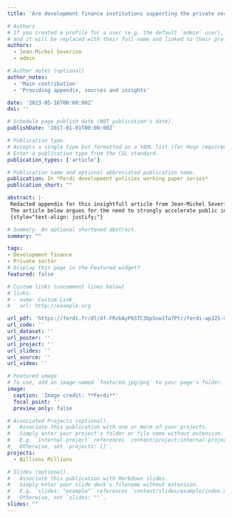 ```yaml
---
title: 'Are development finance institutions supporting the private sector in Africa?'

# Authors
# If you created a profile for a user (e.g. the default `admin` user), write the username (folder name) here
# and it will be replaced with their full name and linked to their profile.
authors:
  - Jean-Michel Severino
  - admin

# Author notes (optional)
author_notes:
  - 'Main contribution'
  - 'Providing appendix, sources and insights'

date: '2023-05-16T00:00:00Z'
doi: ''

# Schedule page publish date (NOT publication's date).
publishDate: '2017-01-01T00:00:00Z'

# Publication type.
# Accepts a single type but formatted as a YAML list (for Hugo requirements).
# Enter a publication type from the CSL standard.
publication_types: ['article']

# Publication name and optional abbreviated publication name.
publication: In *Ferdi development policies working paper series*
publication_short: ""

abstract: |-
 Redacted appendix for this insightfull article from Jean-Michel Severino. 
 The article below argues for the need to strongly accelerate public involvement in support of entrepreneurial emergence in poor and fragile countries. After mentioning the economic and employment issue, it explains how this priority has long disappeared from the international agenda as well as from domestic public policies, particularly in Africa. Efforts to promote the private sector have in practice focused on foreign direct investment and the largest companies. Middle- and emerging income countries, and a limited number of sectors and financial instruments, such as debt, have been valued. The article evokes the gradual change of perception on this subject from the beginning of the century and the emergence of new so- called impact actors focused particularly on SMEs in poor countries, accompanied by some public private sector financing institutions (DFIs), development agencies or foundations.
 {style="text-align: justify;"}

# Summary. An optional shortened abstract.
summary: ""

tags: 
- Development finance
- Private sector
# Display this page in the Featured widget?
featured: false

# Custom links (uncomment lines below)
# links:
# - name: Custom Link
#   url: http://example.org

url_pdf: 'https://ferdi.fr/dl/df-FRzbAyP6STC3bpSnw1Ta7Ptr/ferdi-wp325-millions-for-billions-accelerating-african-entrepreneurial.pdf'
url_code: ''
url_dataset: ''
url_poster: ''
url_project: ''
url_slides: ''
url_source: ''
url_video: ''

# Featured image
# To use, add an image named `featured.jpg/png` to your page's folder.
image:
  caption: 'Image credit: **Ferdi**'
  focal_point: ''
  preview_only: false

# Associated Projects (optional).
#   Associate this publication with one or more of your projects.
#   Simply enter your project's folder or file name without extension.
#   E.g. `internal-project` references `content/project/internal-project/index.md`.
#   Otherwise, set `projects: []`.
projects:
  - Billions Millions

# Slides (optional).
#   Associate this publication with Markdown slides.
#   Simply enter your slide deck's filename without extension.
#   E.g. `slides: "example"` references `content/slides/example/index.md`.
#   Otherwise, set `slides: ""`.
slides: ""
---
```

